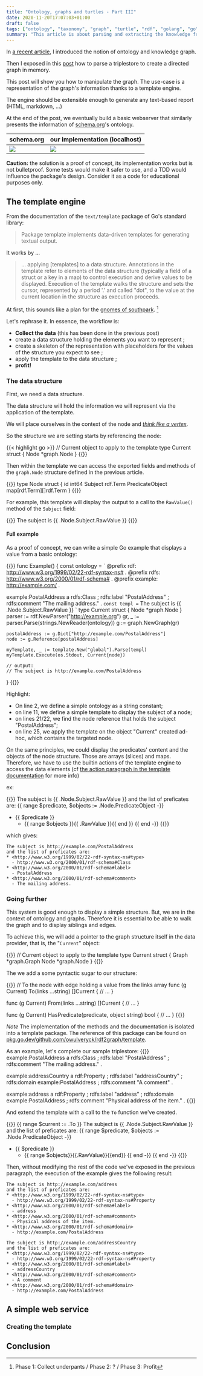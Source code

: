 ```yaml
---
title: "Ontology, graphs and turtles - Part III"
date: 2020-11-20T17:07:03+01:00
draft: false
tags: ["ontology", "taxonomy", "graph", "turtle", "rdf", "golang", "go"]
summary: "This article is about parsing and extracting the knowledge from a triplestore to create a graph in-memory in Go."
---
```


In [a recent article](/2020/11/13/ontology-graphs-and-turtles-part-i.html), I introduced the notion of ontology and knowledge graph.

Then I exposed in this [post](/2020/11/17/ontology-graphs-and-turtles-part-ii.html) how to parse a triplestore to create a directed graph in memory.

This post will show you how to manipulate the graph. The use-case is a representation of the graph's information thanks to a template engine.

The engine should be extensible enough to generate any text-based report (HTML, markdown, …)

At the end of the post, we eventually build a basic webserver that similarly presents the information of [schema.org](schema.org)'s ontology.

| schema.org | our implementation (localhost) |
|-|-|
| ![](/assets/ontology/schemaorg1.png) | ![](/assets/ontology/schemaorg_olwu.png) | 

**Caution:** the solution is a proof of concept, its implementation works but is not bulletproof. Some tests would make it safer to use, and a TDD would influence the package's design. Consider it as a code for educational purposes only.


## The template engine

From the documentation of the `text/template` package of Go's standard library:

> Package template implements data-driven templates for generating textual output.

It works by ...

> ... applying [templates] to a data structure. Annotations in the template refer to elements of the data structure (typically a field of a struct or a key in a map) to control execution and derive values to be displayed. Execution of the template walks the structure and sets the cursor, represented by a period '.' and called "dot", to the value at the current location in the structure as execution proceeds.

At first, this sounds like a plan for the [gnomes of southpark](https://en.wikipedia.org/wiki/Gnomes_(South_Park)). [^1]

[^1]:  Phase 1: Collect underpants / Phase 2: ? / Phase 3: Profit

Let's rephrase it. In essence, the workflow is:

- **Collect the data** (this has been done in the previous post)
- create a data structure holding the elements you want to represent ;
- create a skeleton of the representation with placeholders for the values of the structure you expect to see ;
- apply the template to the data structure ;
- **profit!**

### The data structure

First, we need a data structure.

The data structure will hold the information we will represent via the application of the template.

We will place ourselves in the context of the node and [_think like a vertex_](/2019/10/14/think-like-a-vertex-using-gos-concurrency-for-graph-computation.html).

So the structure we are setting starts by referencing the node:

{{< highlight go >}}
// Current object to apply to the template
type Current struct {
    Node  *graph.Node
}
{{</highlight>}}

Then within the template we can access the exported fields and methods of the `graph.Node` structure defined in the previous article.

{{<highlight go>}}
type Node struct {
    id              int64
    Subject         rdf.Term
    PredicateObject map[rdf.Term][]rdf.Term
}
{{</highlight>}}

For example, this template will display the output to a call to the `RawValue()` method of the `Subject` field:

{{<highlight go-text-template >}}
The subject is {{ .Node.Subject.RawValue }}
{{</highlight>}}

#### Full example

As a proof of concept, we can write a simple Go example that displays a value from a basic ontology:

{{<highlight go>}}
func Example() {
	const ontology = `
@prefix rdf: <http://www.w3.org/1999/02/22-rdf-syntax-ns#> .
@prefix rdfs: <http://www.w3.org/2000/01/rdf-schema#> .
@prefix example: <http://example.com/> .

example:PostalAddress a rdfs:Class ;
    rdfs:label "PostalAddress" ;
    rdfs:comment "The mailing address." .
`
	const templ = `
The subject is {{ .Node.Subject.RawValue }}
	`
	type Current struct {
		Node *graph.Node
	}
	parser := rdf.NewParser("http://example.org")
	gr, _ := parser.Parse(strings.NewReader(ontology))
	g := graph.NewGraph(gr)

	postalAddress := g.Dict["http://example.com/PostalAddress"]
	node := g.Reference[postalAddress]

	myTemplate, _ := template.New("global").Parse(templ)
	myTemplate.Execute(os.Stdout, Current{node})

	// output:
	// The subject is http://example.com/PostalAddress
}
{{</highlight>}}

Highlight:

- On line 2, we define a simple ontology as a string constant;
- on line 11, we define a simple template to display the subject of a node;
- on lines 21/22, we find the node reference that holds the subject "PostalAddress";
- on line 25, we apply the template on the object "Current" created ad-hoc, which contains the targeted node.

On the same principles, we could display the predicates' content and the objects of the node structure. Those are arrays (slices) and maps. Therefore, we have to use the builtin actions of the template engine to access the data elements (cf [the action paragraph in the template documentation](https://golang.org/pkg/text/template/#hdr-Actions) for more info)

ex:

{{<highlight go-text-template >}}
The subject is {{ .Node.Subject.RawValue }}
and the list of preficates are:
{{ range $predicate, $objects := .Node.PredicateObject -}}
* {{ $predicate }}
  - {{ range $objects }}{{ .RawValue }}{{ end }}
{{ end -}}
{{</highlight>}}

which gives:

```text
The subject is http://example.com/PostalAddress
and the list of preficates are:
* <http://www.w3.org/1999/02/22-rdf-syntax-ns#type>
  - http://www.w3.org/2000/01/rdf-schema#Class
* <http://www.w3.org/2000/01/rdf-schema#label>
  - PostalAddress
* <http://www.w3.org/2000/01/rdf-schema#comment>
  - The mailing address.
```

### Going further

This system is good enough to display a simple structure. But, we are in the context of ontology and graphs. Therefore it is essential to be able to walk the graph and to display siblings and edges.

To achieve this, we will add a pointer to the graph structure itself in the data provider, that is, the "`Current`" object:

{{<highlight go>}}
// Current object to apply to the template
type Current struct {
    Graph *graph.Graph
    Node  *graph.Node
}
{{</highlight>}}

The we add a some pyntactic sugar to our structure:

{{<highlight go>}}
// To the node with edge holding a value from the links array
func (g Current) To(links ...string) []Current { // ... }

func (g Current) From(links ...string) []Current { // ... }

func (g Current) HasPredicate(predicate, object string) bool { // ... }
{{</highlight>}}

_Note_ The implementation of the methods and the documentation is isolated into a template package. The reference of this package can be found on [pkg.go.dev/github.com/owulveryck/rdf2graph/template](https://pkg.go.dev/github.com/owulveryck/rdf2graph/template).

As an example, let's complete our sample triplestore:
{{<highlight turtle >}}
example:PostalAddress a rdfs:Class ;
    rdfs:label "PostalAddress" ;
	rdfs:comment "The mailing address." .
	
example:addressCountry a rdf:Property ;
	rdfs:label "addressCountry" ;
	rdfs:domain example:PostalAddress ;
	rdfs:comment "A comment" .
	
example:address a rdf:Property ;
	rdfs:label "address" ;
	rdfs:domain example:PostalAddress ;
	rdfs:comment "Physical address of the item." .
{{</highlight>}}

And extend the template with a call to the `To` function we've created.

{{<highlight go-text-template >}}
{{ range $current := .To }}
The subject is {{ .Node.Subject.RawValue }}
and the list of preficates are:
{{ range $predicate, $objects := .Node.PredicateObject -}}
- {{ $predicate }}
  - {{ range $objects}}{{.RawValue}}{{end}}
{{ end -}}
{{ end -}}
{{</highlight>}}

Then, without modifying the rest of the code we've exposed in the previous paragraph, the execution of the example gives the following result:

```text
The subject is http://example.com/address
and the list of preficates are:
* <http://www.w3.org/1999/02/22-rdf-syntax-ns#type>
  - http://www.w3.org/1999/02/22-rdf-syntax-ns#Property
* <http://www.w3.org/2000/01/rdf-schema#label>
  - address
* <http://www.w3.org/2000/01/rdf-schema#comment>
  - Physical address of the item.
* <http://www.w3.org/2000/01/rdf-schema#domain>
  - http://example.com/PostalAddress

The subject is http://example.com/addressCountry
and the list of preficates are:
* <http://www.w3.org/1999/02/22-rdf-syntax-ns#type>
  - http://www.w3.org/1999/02/22-rdf-syntax-ns#Property
* <http://www.w3.org/2000/01/rdf-schema#label>
  - addressCountry
* <http://www.w3.org/2000/01/rdf-schema#comment>
  - A comment
* <http://www.w3.org/2000/01/rdf-schema#domain>
  - http://example.com/PostalAddress
```

## A simple web service

### Creating the template

## Conclusion
